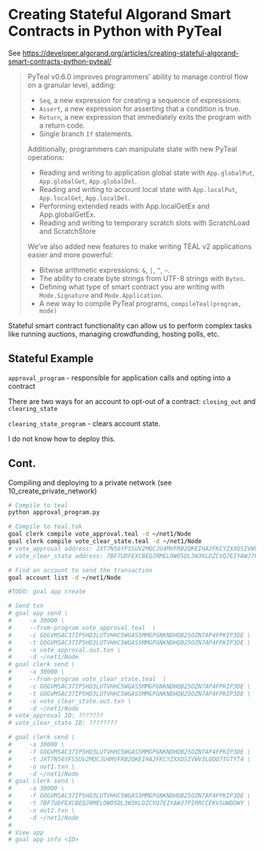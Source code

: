 # Creating Stateful Algorand Smart Contracts in Python with PyTeal

See https://developer.algorand.org/articles/creating-stateful-algorand-smart-contracts-python-pyteal/

> PyTeal v0.6.0 improves programmers’ ability to manage control flow on a granular level, adding:
> * `Seq`, a new expression for creating a sequence of expressions.
> * `Assert`, a new expression for asserting that a condition is true.
> * `Return`, a new expression that immediately exits the program with a return code.
> * Single branch `If` statements.
>
> Additionally, programmers can manipulate state with new PyTeal operations:
> * Reading and writing to application global state with `App.globalPut`, `App.globalGet`, `App.globalDel`.
> * Reading and writing to account local state with `App.localPut`, `App.localGet`, `App.localDel`.
> * Performing extended reads with App.localGetEx and App.globalGetEx.
> * Reading and writing to temporary scratch slots with ScratchLoad and ScratchStore
>
> We’ve also added new features to make writing TEAL v2 applications easier and more powerful:
> * Bitwise arithmetic expressions: `&`, `|`, `^`, `~`.
> * The ability to create byte strings from UTF-8 strings with `Bytes`.
> * Defining what type of smart contract you are writing with `Mode.Signature` and `Mode.Application`.
> * A new way to compile PyTeal programs, `compileTeal(program, mode)`

Stateful smart contract functionality can allow us to perform complex tasks like running auctions,
managing crowdfunding, hosting polls, etc.

## Stateful Example

`approval_program` - responsible for application calls and opting into a contract

There are two ways for an account to opt-out of a contract: `closing_out` and `clearing_state`

`clearing_state_program` - clears account state.

I do not know how to deploy this.


## Cont.

Compiling and deploying to a private network (see 10_create_private_network)

```bash
# Compile to teal
python approval_program.py

# Compile to teal.tok
goal clerk compile vote_approval.teal -d ~/net1/Node
goal clerk compile vote_clear_state.teal -d ~/net1/Node
# vote_approval address: JXT7N56YFSSUV2MQCJU4MVFRB2QKEIHA2FKCYZXXDSIVWV3LOQO7TGTYT4
# vote_clear_state address: 7BF7UDFEXCBEQJRMELOWO5DL3W3KLDZCVQ7EIYAWJ7PIRRCCEKVSUWDDWY

# Find an account to send the transaction
goal account list -d ~/net1/Node

#TODO: goal app create

# Send txn
# goal app send \
#     -a 30000 \
#     --from-program vote_approval.teal  \
#     -c GOGVMSAC37IP5HD3LUTVHHC5WGAS5MMGPGNKNDHQB25OZN7AP4FPKIP3DE \
#     -t GOGVMSAC37IP5HD3LUTVHHC5WGAS5MMGPGNKNDHQB25OZN7AP4FPKIP3DE \
#     -o vote_approval.out.txn \
#     -d ~/net1/Node
# goal clerk send \
#     -a 30000 \
#     --from-program vote_clear_state.teal  \
#     -c GOGVMSAC37IP5HD3LUTVHHC5WGAS5MMGPGNKNDHQB25OZN7AP4FPKIP3DE \
#     -t GOGVMSAC37IP5HD3LUTVHHC5WGAS5MMGPGNKNDHQB25OZN7AP4FPKIP3DE \
#     -o vote_clear_state.out.txn \
#     -d ~/net1/Node
# vote_approval ID: ???????
# vote_clear_state ID: ????????

# goal clerk send \
#     -a 30000 \
#     -f GOGVMSAC37IP5HD3LUTVHHC5WGAS5MMGPGNKNDHQB25OZN7AP4FPKIP3DE \
#     -t JXT7N56YFSSUV2MQCJU4MVFRB2QKEIHA2FKCYZXXDSIVWV3LOQO7TGTYT4 \
#     -o out1.txn \
#     -d ~/net1/Node
# goal clerk send \
#     -a 30000 \
#     -f GOGVMSAC37IP5HD3LUTVHHC5WGAS5MMGPGNKNDHQB25OZN7AP4FPKIP3DE \
#     -t 7BF7UDFEXCBEQJRMELOWO5DL3W3KLDZCVQ7EIYAWJ7PIRRCCEKVSUWDDWY \
#     -o out2.txn \
#     -d ~/net1/Node
#
# View app
# goal app info <ID>
```


